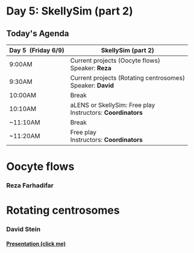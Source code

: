 # Day 5: SkellySim (part 2)

## Today's Agenda

| **Day 5  (Friday 6/9)** | **SkellySim (part 2)**|
| --- | --- |
| 9:00AM | Current projects (Oocyte flows) <br />  Speaker: **Reza** | 
| 9:30AM | Current projects (Rotating centrosomes) <br /> Speaker: **David** |
| 10:00AM | Break |
| 10:10AM | aLENS or SkellySim: Free play <br /> Instructors: **Coordinators**|
| ~11:10AM | Break|
| ~11:20AM | Free play <br /> Instructors: **Coordinators**|



# Oocyte flows
### Reza Farhadifar



# Rotating centrosomes
### David Stein 
#### [Presentation (click me)](assets/Asters.pdf)
